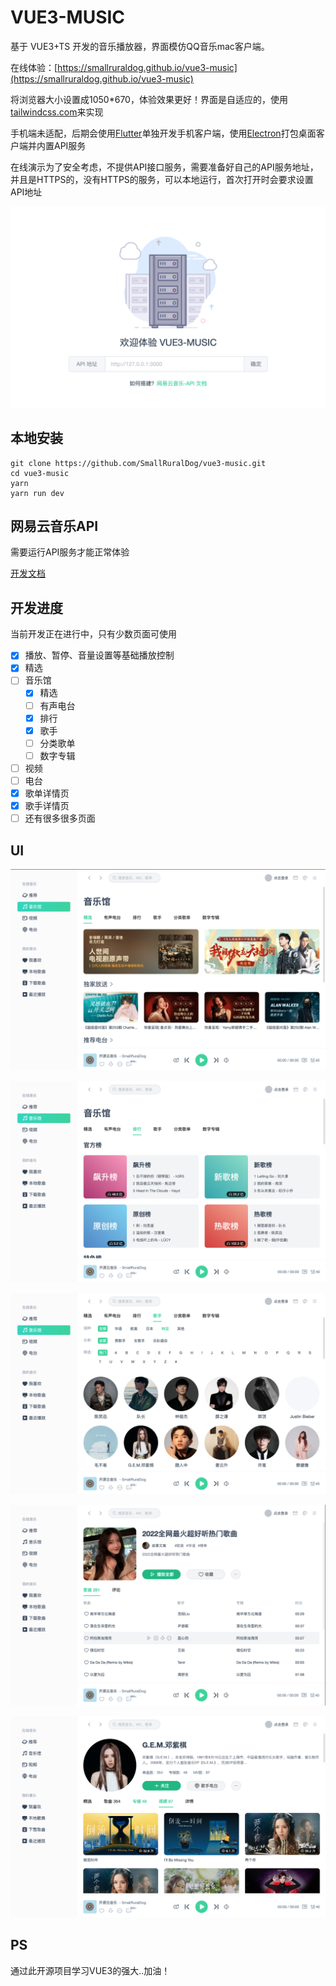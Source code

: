 

# VUE3-MUSIC

基于 VUE3+TS 开发的音乐播放器，界面模仿QQ音乐mac客户端。

在线体验：[https://smallruraldog.github.io/vue3-music](https://smallruraldog.github.io/vue3-music)

将浏览器大小设置成1050*670，体验效果更好！界面是自适应的，使用[tailwindcss.com](https://www.tailwindcss.com)来实现

手机端未适配，后期会使用[Flutter](https://flutter.dev)单独开发手机客户端，使用[Electron](https://www.electronjs.org)打包桌面客户端并内置API服务

在线演示为了安全考虑，不提供API接口服务，需要准备好自己的API服务地址，并且是HTTPS的，没有HTTPS的服务，可以本地运行，首次打开时会要求设置API地址

![image-20220304104457892](ui/image-20220304104457892.png)

## 本地安装

```
git clone https://github.com/SmallRuralDog/vue3-music.git
cd vue3-music
yarn
yarn run dev
```

## 网易云音乐API

需要运行API服务才能正常体验

[开发文档](https://binaryify.github.io/NeteaseCloudMusicApi)

## 开发进度

当前开发正在进行中，只有少数页面可使用

- [x] 播放、暂停、音量设置等基础播放控制
- [x] 精选
- [ ] 音乐馆
  - [x] 精选
  - [ ] 有声电台
  - [x] 排行
  - [x] 歌手
  - [ ] 分类歌单
  - [ ] 数字专辑
- [ ] 视频
- [ ] 电台
- [x] 歌单详情页
- [x] 歌手详情页
- [ ] 还有很多很多页面

## UI

<img src="ui/image-20220304102815232.png" alt="image-20220304102815232" />

![image-20220304103158197](ui/image-20220304103158197.png)

![image-20220304103237503](ui/image-20220304103237503.png)

![image-20220304103402092](ui/image-20220304103402092.png)

![image-20220304103500148](ui/image-20220304103500148.png)

## PS

通过此开源项目学习VUE3的强大..加油！

